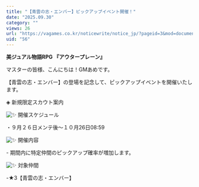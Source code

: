 ```yaml
---
title: "【青雲の志・エンバー】ピックアップイベント開催！"
date: "2025.09.30"
category: ""
views: 26
url: "https://vagames.co.kr/noticewrite/notice_jp/?pageid=3&mod=document&uid=56"
uid: "56"
---
```


**美ジュアル物語RPG 『アウタープレーン』**

マスターの皆様、こんにちは！GMあめです。

  

【青雲の志・エンバー】の登場を記念して、ピックアップイベントを開催いたします。

  

◈ 新規限定スカウト案内

 ![✨](/images/news/live/kr/14-9d3be226.svg) 開催スケジュール

・９月２６日メンテ後～１０月26日08:59

  

 ![✨](/images/news/live/kr/14-9d3be226.svg) 開催内容

\- 期間内に特定仲間のピックアップ確率が増加します。

  

 ![✨](/images/news/live/kr/14-9d3be226.svg) 対象仲間

\-★3【青雲の志・エンバー】